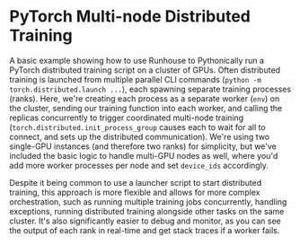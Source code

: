 # PyTorch Multi-node Distributed Training

A basic example showing how to use Runhouse to Pythonically run a PyTorch distributed training script on a
cluster of GPUs. Often distributed training is launched from multiple parallel CLI commands
(`python -m torch.distributed.launch ...`), each spawning separate training processes (ranks).
Here, we're creating each process as a separate worker (`env`) on the cluster, sending our training function
into each worker, and calling the replicas concurrently to trigger coordinated multi-node training
(`torch.distributed.init_process_group` causes each to wait for all to connect, and sets up the distributed
communication). We're using two single-GPU instances (and therefore two ranks) for simplicity, but we've included
the basic logic to handle multi-GPU nodes as well, where you'd add more worker processes per node and set `device_ids`
accordingly.

Despite it being common to use a launcher script to start distributed training, this approach is more flexible and
allows for more complex orchestration, such as running multiple training jobs concurrently, handling exceptions,
running distributed training alongside other tasks on the same cluster. It's also significantly easier to debug
and monitor, as you can see the output of each rank in real-time and get stack traces if a worker fails.
